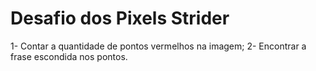 # Desafio dos Pixels Strider

1- Contar a quantidade de pontos vermelhos na imagem;
2- Encontrar a frase escondida nos pontos.